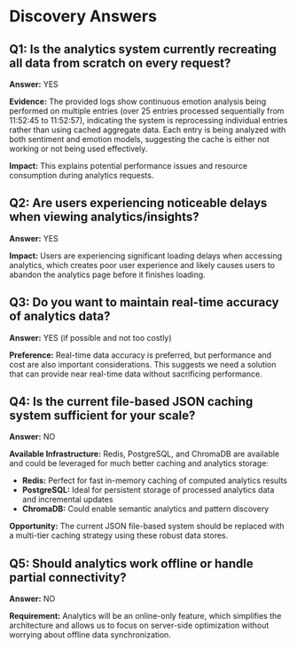 # Discovery Answers

## Q1: Is the analytics system currently recreating all data from scratch on every request?
**Answer:** YES

**Evidence:** The provided logs show continuous emotion analysis being performed on multiple entries (over 25 entries processed sequentially from 11:52:45 to 11:52:57), indicating the system is reprocessing individual entries rather than using cached aggregate data. Each entry is being analyzed with both sentiment and emotion models, suggesting the cache is either not working or not being used effectively.

**Impact:** This explains potential performance issues and resource consumption during analytics requests.

## Q2: Are users experiencing noticeable delays when viewing analytics/insights?
**Answer:** YES

**Impact:** Users are experiencing significant loading delays when accessing analytics, which creates poor user experience and likely causes users to abandon the analytics page before it finishes loading.

## Q3: Do you want to maintain real-time accuracy of analytics data?
**Answer:** YES (if possible and not too costly)

**Preference:** Real-time data accuracy is preferred, but performance and cost are also important considerations. This suggests we need a solution that can provide near real-time data without sacrificing performance.

## Q4: Is the current file-based JSON caching system sufficient for your scale?
**Answer:** NO

**Available Infrastructure:** Redis, PostgreSQL, and ChromaDB are available and could be leveraged for much better caching and analytics storage:
- **Redis:** Perfect for fast in-memory caching of computed analytics results
- **PostgreSQL:** Ideal for persistent storage of processed analytics data and incremental updates
- **ChromaDB:** Could enable semantic analytics and pattern discovery

**Opportunity:** The current JSON file-based system should be replaced with a multi-tier caching strategy using these robust data stores.

## Q5: Should analytics work offline or handle partial connectivity?
**Answer:** NO

**Requirement:** Analytics will be an online-only feature, which simplifies the architecture and allows us to focus on server-side optimization without worrying about offline data synchronization.